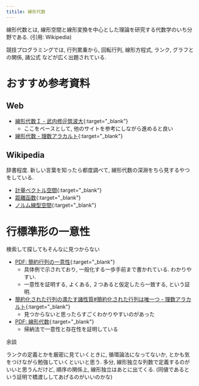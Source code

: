 ```yaml
---
titile: 線形代数
---
```


線形代数とは, 線形空間と線形変換を中心とした理論を研究する代数学のいち分野である. (引用: Wikipedia)


競技プログラミングでは, 行列累乗から, 回転行列, 線形方程式, ランク, グラフとの関係, 諸公式 などが広く出題されている. 


# おすすめ参考資料

## Web

* [線形代数Ｉ - 武内修＠筑波大](https://dora.bk.tsukuba.ac.jp/~takeuchi/?%E7%B7%9A%E5%BD%A2%E4%BB%A3%E6%95%B0%EF%BC%A9){:target="_blank"}<!--_-->
  * ここをベースとして, 他のサイトを参考にしながら進めると良い
* [線形代数 - 理数アラカルト](https://risalc.info/#la){:target="_blank"}<!--_-->


## Wikipedia

辞書程度. 新しい言葉を知ったら都度調べて, 線形代数の深淵をちら見するやつをしている.

* [計量ベクトル空間](https://ja.wikipedia.org/wiki/%E8%A8%88%E9%87%8F%E3%83%99%E3%82%AF%E3%83%88%E3%83%AB%E7%A9%BA%E9%96%93){:target="_blank"}<!--_-->
* [距離函数](https://ja.wikipedia.org/wiki/%E8%B7%9D%E9%9B%A2%E5%87%BD%E6%95%B0){:target="_blank"}<!--_-->
* [ノルム線型空間](https://ja.wikipedia.org/wiki/%E3%83%8E%E3%83%AB%E3%83%A0%E7%B7%9A%E5%9E%8B%E7%A9%BA%E9%96%93){:target="_blank"}<!--_-->


# 行標準形の一意性

検索して探してもそんなに見つからない

* [PDF: 簡約行列の一意性](http://www.yyyamada.e-one.uec.ac.jp/Lecture/Slide/SLin1_Kuniq.pdf){:target="_blank"}<!--_-->
  * 具体例で示されており, 一般化する一歩手前まで書かれている. わかりやすい.
  * 一意性を証明する, よくある, ２つあると仮定したら一致する, という証明.
* [簡約化された行列の満たす諸性質#簡約化された行列は唯一つ - 理数アラカルト](https://risalc.info/src/reduced-row-echelon-form-properties.html#uni){:target="_blank"}<!--_-->
  * 見つからないと思ったらすごくわかりやすいのがあった
* [PDF: 線形代数](http://www.math.okayama-u.ac.jp/~hashimoto/paper/class/linear.pdf){:target="_blank"}<!--_-->
  * 帰納法で一意性と存在性を証明している


余談

ランクの定義とかを厳密に見ていくときに, 循環論法になってないか, とかも気をつけながら勉強していくといいと思う. 多分, 線形独立な列数で定義するのがいいと思うんだけど, 順序の関係上, 線形独立はあとに出てくる. (同値であるという証明で橋渡ししてあげるのがいいのかな)


